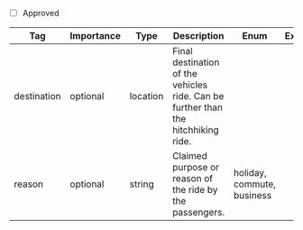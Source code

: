 - [ ] Approved


| Tag         | Importance   | Type      | Description                                                                 | Enum | Example |
|-------------|--------------|-----------|-----------------------------------------------------------------------------|------|---------|
| destination | optional  | location  | Final destination of the vehicles ride. Can be further than the hitchhiking ride. |      |         |
| reason     | optional  | string    | Claimed purpose or reason of the ride by the passengers. | holiday, commute, business    |         |
